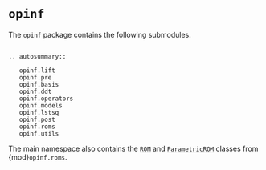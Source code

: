 # `opinf`

The `opinf` package contains the following submodules.

```{eval-rst}

.. autosummary::

   opinf.lift
   opinf.pre
   opinf.basis
   opinf.ddt
   opinf.operators
   opinf.models
   opinf.lstsq
   opinf.post
   opinf.roms
   opinf.utils
```

The main namespace also contains the [`ROM`](opinf.roms.ROM) and [`ParametricROM`](opinf.roms.ParametricROM) classes from {mod}`opinf.roms`.
